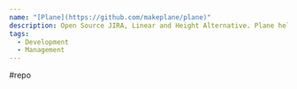 ```yaml
---
name: "[Plane](https://github.com/makeplane/plane)"
description: Open Source JIRA, Linear and Height Alternative. Plane helps you track your issues, epics, and product roadmaps in the simplest way possible.
tags:
  - Development
  - Management
---
```

#repo